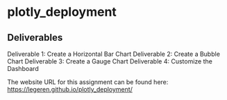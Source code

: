 # plotly_deployment

## Deliverables
Deliverable 1: Create a Horizontal Bar Chart
Deliverable 2: Create a Bubble Chart
Deliverable 3: Create a Gauge Chart
Deliverable 4: Customize the Dashboard

The website URL for this assignment can be found here: https://legeren.github.io/plotly_deployment/
